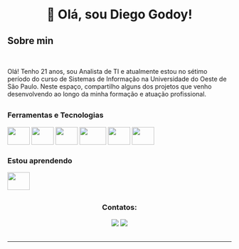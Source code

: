 <div align="center" dir="auto"> 
<h1>👋 Olá, sou Diego Godoy! </h1>
</div>
<a><h2>Sobre min</h2></a>
<br>

<p align="left" dir="auto">
    Olá! Tenho 21 anos, sou Analista de TI e atualmente estou no sétimo período do curso de Sistemas de Informação na Universidade do Oeste de São Paulo. Neste espaço, compartilho alguns dos projetos que venho desenvolvendo ao longo da minha formação e atuação profissional.
</p>



 <div align="center" dir="auto"> 
<h2 dir="auto"></h2></div> 
<a><h3>Ferramentas e Tecnologias</h3></a>
        
<div>  
<a><img src="https://cdn.jsdelivr.net/gh/devicons/devicon/icons/python/python-original.svg" width="50" height="40"/></a> <a><img src="https://cdn.jsdelivr.net/gh/devicons/devicon/icons/java/java-original-wordmark.svg"  width="50" height="40"/></a> 
<a><img src="https://cdn.jsdelivr.net/gh/devicons/devicon@latest/icons/django/django-plain.svg" width="50" height="40" />
</a><a><img src="https://cdn.jsdelivr.net/gh/devicons/devicon/icons/react/react-original.svg" width="60" height="40"/></a> 
<a><img src="https://cdn.jsdelivr.net/gh/devicons/devicon@latest/icons/debian/debian-original.svg"  width="50" height="40" /></a>
<a><img src="https://cdn.jsdelivr.net/gh/devicons/devicon@latest/icons/postgresql/postgresql-plain.svg" width="50" height="40" /></a>

   
 </div>
<a><h3>Estou aprendendo</h3></a>
<div>
<a>
            <img src="https://cdn.jsdelivr.net/gh/devicons/devicon@latest/icons/reactnative/reactnative-original-wordmark.svg" width="50" height="40" />
          </a>

<div align="center" dir="auto"> 
<h2 dir="auto"></h2>
  <a><h3>Contatos:</h3></a>

<div>
<a href = "mailto:diegoalex-gdy@outlook.com"><img src="https://img.shields.io/badge/Microsoft_Outlook-0078D4?style=for-the-badge&logo=microsoft-outlook&logoColor=white" target="_blank"></a>
<a href="https://www.linkedin.com/in/diego-godoy-201146259/" target="_blank"><img src="https://img.shields.io/badge/-LinkedIn-%230077B5?style=for-the-badge&logo=linkedin&logoColor=white" target="_blank"></a>   
</div>
</div>
  <br>

<hr>
<br>

